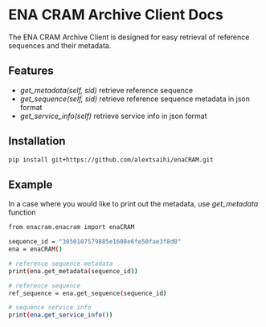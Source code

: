 # ENA CRAM Archive Client Docs

The ENA CRAM Archive Client is designed for easy retrieval of reference sequences and their metadata.

## Features

- *get_metadata(self, sid)* retrieve reference sequence 
- *get_sequence(self, sid)* retrieve reference sequence metadata in json format 
- *get_service_info(self)* retrieve service info in json format 

## Installation

```bash
pip install git+https://github.com/alextsaihi/enaCRAM.git
```

## Example

In a case where you would like to print out the metadata, use *get_metadata* function
```bash
from enacram.enacram import enaCRAM

sequence_id = "3050107579885e1608e6fe50fae3f8d0"
ena = enaCRAM()

# reference sequence metadata
print(ena.get_metadata(sequence_id))

# reference sequence
ref_sequence = ena.get_sequence(sequence_id) 

# sequence service info
print(ena.get_service_info())

```
